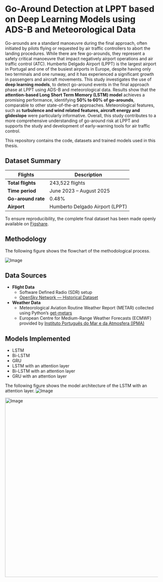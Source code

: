 # Go-Around Detection at LPPT based on Deep Learning Models using ADS-B and Meteorological Data

Go-arounds are a standard manoeuvre during the final approach, often initiated by pilots flying or requested by air traffic controllers to abort the landing procedures. While there are few go-arounds, they represent a safety critical manoeuvre that impact negatively airport operations and air traffic control (ATC). Humberto Delgado Airport (LPPT) is the largest airport in Portugal and one of the busiest airports in Europe, despite having only two terminals and one runway, and it has experienced a significant growth in passengers and aircraft movements. This study investigates the use of **deep learning models**, to detect go-around events in the final approach phase at LPPT using ADS-B and meteorological data. Results show that the **attention-based Long Short Term Memory (LSTM) model** achieves a promising performance, identifying **50% to 60% of go-arounds**, comparable to other state-of-the-art approaches. Meteorological features, such as **turbulence and wind related features, aircraft energy and glideslope** were particularly informative. Overall, this study contributes to a more comprehensive understanding of go-around risk at LPPT and supports the study and development of early-warning tools for air traffic control.

This repository contains the code, datasets and trained models used in this thesis.

## Dataset Summary
| Flights            | Description                            |
| ------------------ | -------------------------------------- |
| **Total flights**  | 243,522 flights                        |
| **Time period**    | June 2023 – August 2025                |
| **Go-around rate** | 0.48%                                  |
| **Airport**        | Humberto Delgado Airport (LPPT)        |

To ensure reproducibility, the complete final dataset has been made openly available on [Figshare](https://figshare.com/s/94d64be301fda5f2ea1d).

## Methodology

The following figure shows the flowchart of the methodological process.

![Image](https://github.com/user-attachments/assets/48e4c04d-ef0c-4ccc-9514-f0bee0be1fe7)

## Data Sources

- **Flight Data**
  - Software Defined Radio (SDR) setup  
  - [OpenSky Network — Historical Dataset](https://opensky-network.org/)
- **Weather Data**
  - Meteorological Aviation Routine Weather Report (METAR) collected using Python’s [get-metars](https://pypi.org/project/get-metars)
  - European Centre for Medium-Range Weather Forecasts (ECMWF) provided by [Instituto Português do Mar e da Atmosfera (IPMA)](https://www.ipma.pt/pt/index.html)
    
## Models Implemented
- LSTM
- Bi-LSTM
- GRU
- LSTM with an attention layer
- Bi-LSTM with an attention layer
- GRU with an attention layer

The following figure shows the model architecture of the LSTM with an attention layer.
![Image](https://github.com/user-attachments/assets/29cbc840-ef1a-4cef-ae31-5e8f4ff5d1ba)

<img width="1189" height="590" alt="Image" src="https://github.com/user-attachments/assets/b741d660-d3e3-48af-9f56-81952b849500" />







